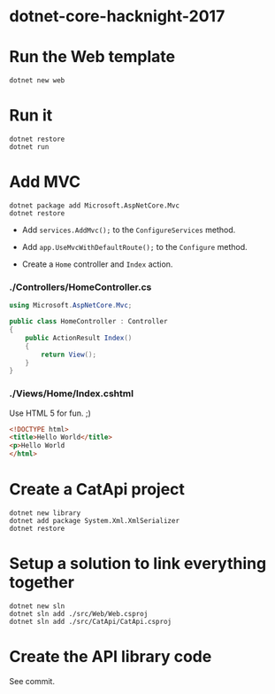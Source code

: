 # dotnet-core-hacknight-2017

# Run the Web template

```
dotnet new web
```

# Run it

```
dotnet restore
dotnet run
```

# Add MVC

```
dotnet package add Microsoft.AspNetCore.Mvc
dotnet restore
```

* Add `services.AddMvc();` to the `ConfigureServices` method.
* Add `app.UseMvcWithDefaultRoute();` to the `Configure` method.

* Create a `Home` controller and `Index` action.

### ./Controllers/HomeController.cs

```C#
using Microsoft.AspNetCore.Mvc;

public class HomeController : Controller 
{
    public ActionResult Index()
    {
        return View();
    }
}
```

### ./Views/Home/Index.cshtml

Use HTML 5 for fun. ;)

```HTML
<!DOCTYPE html>
<title>Hello World</title>
<p>Hello World
</html>
```

# Create a CatApi project

```
dotnet new library
dotnet add package System.Xml.XmlSerializer
dotnet restore
```

# Setup a solution to link everything together

```
dotnet new sln
dotnet sln add ./src/Web/Web.csproj
dotnet sln add ./src/CatApi/CatApi.csproj
```

# Create the API library code

See commit.
